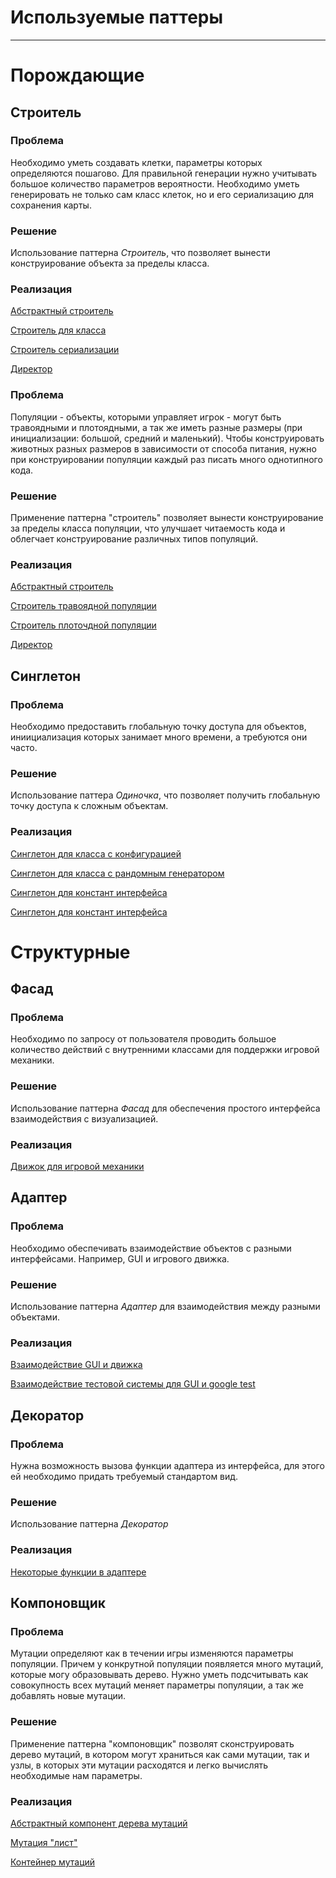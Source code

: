 # Используемые паттеры

---
# Порождающие
## Строитель
### Проблема
Необходимо уметь создавать клетки, параметры которых определяются пошагово. Для правильной генерации
нужно учитывать большое количество параметров вероятности. Необходимо уметь генерировать не только
сам класс клеток, но и его сериализацию для сохранения карты.
### Решение
Использование паттерна *Строитель*, что позволяет вынести конструирование объекта за пределы класса.
### Реализация
[Абстрактный строитель](../src/Map/AbstractCellTypeBuilder.h)

[Строитель для класса](../src/Map/CellTypeBuilder.h)

[Строитель сериализации](../src/Map/CellTypeJSONRepresentationBuilder.h)

[Директор](../src/Map/CellTypeDirector.h)
### Проблема
Популяции - объекты, которыми управляет игрок - могут быть травоядными и плотоядными, а так же иметь разные размеры (при инициализации: большой, средний и маленький). Чтобы конструировать животных разных размеров в зависимости от способа питания, нужно при конструировании популяции каждый раз писать много однотипного кода.
### Решение
Применение паттерна "строитель" позволяет вынести конструирование за пределы класса популяции, что улучшает читаемость кода и облегчает конструирование различных типов популяций.
### Реализация
[Абстрактный строитель](../src/Animals/PopulationBuilder.h)

[Строитель травоядной популяции](../src/Animals/HerbivorePopulationBuilder.cpp)

[Строитель плоточдной популяции](../src/Animals/CarnivorePopulationBuilder.cpp)

[Директор](../src/Animals/PopulationDirector.h)

## Синглетон
### Проблема
Необходимо предоставить глобальную точку доступа для объектов, иниициализация которых занимает много
времени, а требуются они часто.
### Решение
Использование паттера *Одиночка*, что позволяет получить глобальную точку доступа к сложным объектам.
### Реализация
[Синглетон для класса с конфигурацией](../src/util/Config.h)

[Синглетон для класса с рандомным генератором](../src/util/Random.h)

[Синглетон для констант интерфейса](../resources/string/string.qml)

[Синглетон для констант интерфейса](../resources/colors/light.qml)

# Структурные
## Фасад
### Проблема
Необходимо по запросу от пользователя проводить большое количество действий с внутренними классами
для поддержки игровой механики.
### Решение
Использование паттерна *Фасад* для обеспечения простого интерфейса взаимодействия с визуализацией.
### Реализация
[Движок для игровой механики](../src/Engine/GameEngine.h)

## Адаптер
### Проблема
Необходимо обеспечивать взаимодействие объектов с разными интерфейсами. Например, GUI и игрового движка.
### Решение
Использование паттерна *Адаптер* для взаимодействия между разными объектами.
### Реализация
[Взаимодействие GUI и движка](../gui/Interface/Gui.h)

[Взаимодействие тестовой системы для GUI и google test](../gui/Test/guiTest.cpp)

## Декоратор
### Проблема
Нужна возможность вызова функции адаптера из интерфейса, для этого ей необходимо придать требуемый стандартом вид.
### Решение
Использование паттерна *Декоратор*
### Реализация
[Некоторые функции в адаптере](../gui/Interface/Gui.h)

## Компоновщик
### Проблема
Мутации определяют как в течении игры изменяются параметры популяции. Причем у конкрутной популяции появляется много мутаций, которые могу образовывать дерево. Нужно уметь подсчитывать как совокупность всех мутаций меняет параметры популяции, а так же добавлять новые мутации.
### Решение
Применение паттерна "компоновщик" позволят сконструировать дерево мутаций, в котором могут храниться как сами мутации, так и узлы, в которых эти мутации расходятся и легко вычислять необходимые нам параметры. 
### Реализация
[Абстрактный компонент дерева мутаций](../src/Animals/Mutations/MutationComponent.h)

[Мутация "лист"](../src/Animals/Mutations/LeafMutation.h)

[Контейнер мутаций](../src/Animals/Mutations/CompoundMutation.h)